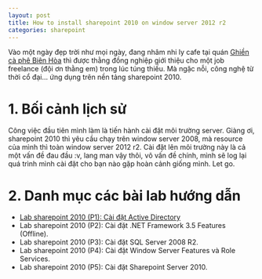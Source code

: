 ```yaml
---
layout: post
title: How to install sharepoint 2010 on window server 2012 r2
categories: sharepoint
---
```


Vào một ngày đẹp trời như mọi ngày, đang nhâm nhi ly cafe tại quán [Ghiền cà phê Biên Hòa](https://www.facebook.com/ghiencafebienhoa) thì được thằng đồng nghiệp giới thiệu cho một job freelance (đội ơn thằng em) trong lúc túng thiếu. Mà ngặc nỗi, công nghệ từ thời cổ đại... ứng dụng trên nền tảng sharepoint 2010.

# 1. Bối cảnh lịch sử
Công việc đầu tiên mình làm là tiến hành cài đặt môi trường server. Giàng ơi, sharepoint 2010 thì yêu cầu chạy trên window server 2008, mà resource của mình thì toàn window server 2012 r2. Cài đặt lên môi trường này là cả một vấn đề đau đầu :v, lang man vậy thôi, vô vấn đề chính, mình sẽ log lại quá trình mình cài đặt cho bạn nào gặp hoàn cảnh giống mình. Let go.

# 2. Danh mục các bài lab hướng dẫn

* [Lab sharepoint 2010 (P1): Cài đặt Active Directory](https://danhpoint.info/install-active-directory-on-window-server-2012/)
* Lab sharepoint 2010 (P2): Cài đặt .NET Framework 3.5 Features (Offline).
* Lab sharepoint 2010 (P3): Cài đặt SQL Server 2008 R2.
* Lab sharepoint 2010 (P4): Cài đặt Window Server Features và Role Services.
* Lab sharepoint 2010 (P5): Cài đặt Sharepoint Server 2010.
